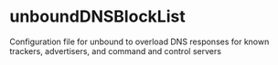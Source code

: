 # unboundDNSBlockList
Configuration file for unbound to overload DNS responses for known trackers, advertisers, and command and control servers
